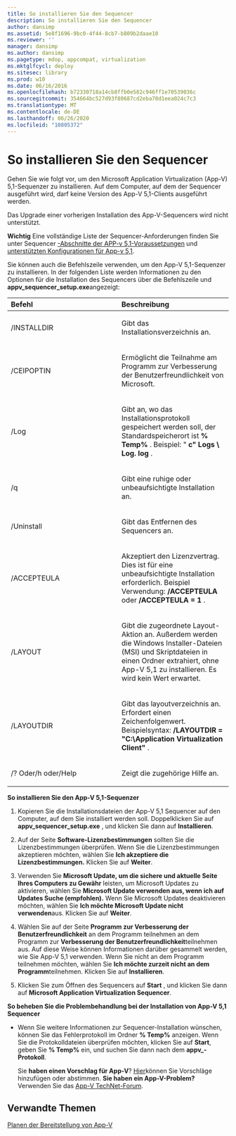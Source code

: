 ```yaml
---
title: So installieren Sie den Sequencer
description: So installieren Sie den Sequencer
author: dansimp
ms.assetid: 5e8f1696-9bc0-4f44-8cb7-b809b2daae10
ms.reviewer: ''
manager: dansimp
ms.author: dansimp
ms.pagetype: mdop, appcompat, virtualization
ms.mktglfcycl: deploy
ms.sitesec: library
ms.prod: w10
ms.date: 06/16/2016
ms.openlocfilehash: b72330718a14cb8ffb0e582c946ff1e70539036c
ms.sourcegitcommit: 354664bc527d93f80687cd2eba70d1eea024c7c3
ms.translationtype: MT
ms.contentlocale: de-DE
ms.lasthandoff: 06/26/2020
ms.locfileid: "10805372"
---
```

# So installieren Sie den Sequencer


Gehen Sie wie folgt vor, um den Microsoft Application Virtualization (App-V) 5,1-Sequenzer zu installieren. Auf dem Computer, auf dem der Sequencer ausgeführt wird, darf keine Version des App-V 5,1-Clients ausgeführt werden.

Das Upgrade einer vorherigen Installation des App-V-Sequencers wird nicht unterstützt.

**Wichtig**  Eine vollständige Liste der Sequencer-Anforderungen finden Sie unter Sequencer [-Abschnitte der APP-v 5,1-Voraussetzungen](app-v-51-prerequisites.md) und [unterstützten Konfigurationen für App-v 5,1](app-v-51-supported-configurations.md).

 

Sie können auch die Befehlszeile verwenden, um den App-V 5,1-Sequenzer zu installieren. In der folgenden Liste werden Informationen zu den Optionen für die Installation des Sequencers über die Befehlszeile und **appv\_sequencer\_setup.exe**angezeigt:

<table>
<colgroup>
<col width="50%" />
<col width="50%" />
</colgroup>
<thead>
<tr class="header">
<th align="left">Befehl</th>
<th align="left">Beschreibung</th>
</tr>
</thead>
<tbody>
<tr class="odd">
<td align="left"><p>/INSTALLDIR</p></td>
<td align="left"><p>Gibt das Installationsverzeichnis an.</p></td>
</tr>
<tr class="even">
<td align="left"><p>/CEIPOPTIN</p></td>
<td align="left"><p>Ermöglicht die Teilnahme am Programm zur Verbesserung der Benutzerfreundlichkeit von Microsoft.</p></td>
</tr>
<tr class="odd">
<td align="left"><p>/Log</p></td>
<td align="left"><p>Gibt an, wo das Installationsprotokoll gespeichert werden soll, der Standardspeicherort ist <strong> % Temp% </strong> . Beispiel: " <strong> c" Logs \ Log. log </strong> .</p></td>
</tr>
<tr class="even">
<td align="left"><p>/q</p></td>
<td align="left"><p>Gibt eine ruhige oder unbeaufsichtigte Installation an.</p></td>
</tr>
<tr class="odd">
<td align="left"><p>/Uninstall</p></td>
<td align="left"><p>Gibt das Entfernen des Sequencers an.</p></td>
</tr>
<tr class="even">
<td align="left"><p>/ACCEPTEULA</p></td>
<td align="left"><p>Akzeptiert den Lizenzvertrag. Dies ist für eine unbeaufsichtigte Installation erforderlich. Beispiel Verwendung: <strong> /ACCEPTEULA </strong> oder <strong> /ACCEPTEULA = 1 </strong> .</p></td>
</tr>
<tr class="odd">
<td align="left"><p>/LAYOUT</p></td>
<td align="left"><p>Gibt die zugeordnete Layout-Aktion an. Außerdem werden die Windows Installer-Dateien (MSI) und Skriptdateien in einen Ordner extrahiert, ohne App-V 5,1 zu installieren. Es wird kein Wert erwartet.</p></td>
</tr>
<tr class="even">
<td align="left"><p>/LAYOUTDIR</p></td>
<td align="left"><p>Gibt das layoutverzeichnis an. Erfordert einen Zeichenfolgenwert. Beispielsyntax: <strong> /LAYOUTDIR = "C:\Application Virtualization Client" </strong> .</p></td>
</tr>
<tr class="odd">
<td align="left"><p>/? Oder/h oder/Help</p></td>
<td align="left"><p>Zeigt die zugehörige Hilfe an.</p></td>
</tr>
</tbody>
</table>

 

**So installieren Sie den App-V 5,1-Sequenzer**

1.  Kopieren Sie die Installationsdateien der App-V 5,1 Sequencer auf den Computer, auf dem Sie installiert werden soll. Doppelklicken Sie auf **appv\_sequencer\_setup.exe** , und klicken Sie dann auf **Installieren**.

2.  Auf der Seite **Software-Lizenzbestimmungen** sollten Sie die Lizenzbestimmungen überprüfen. Wenn Sie die Lizenzbestimmungen akzeptieren möchten, wählen Sie **Ich akzeptiere die Lizenzbestimmungen.** Klicken Sie auf **Weiter**.

3.  Verwenden Sie **Microsoft Update, um die sichere und aktuelle Seite Ihres Computers zu Gewähr** leisten, um Microsoft Updates zu aktivieren, wählen Sie **Microsoft Update verwenden aus, wenn ich auf Updates Suche (empfohlen).** Wenn Sie Microsoft Updates deaktivieren möchten, wählen Sie **Ich möchte Microsoft Update nicht verwenden**aus. Klicken Sie auf **Weiter**.

4.  Wählen Sie auf der Seite **Programm zur Verbesserung der Benutzerfreundlichkeit** an dem Programm teilnehmen an dem Programm zur **Verbesserung der Benutzerfreundlichkeit**teilnehmen aus. Auf diese Weise können Informationen darüber gesammelt werden, wie Sie App-V 5,1 verwenden. Wenn Sie nicht an dem Programm teilnehmen möchten, wählen Sie **Ich möchte zurzeit nicht an dem Programm**teilnehmen. Klicken Sie auf **Installieren**.

5.  Klicken Sie zum Öffnen des Sequencers auf **Start** , und klicken Sie dann auf **Microsoft Application Virtualization Sequencer**.

**So beheben Sie die Problembehandlung bei der Installation von App-V 5,1 Sequencer**

-   Wenn Sie weitere Informationen zur Sequencer-Installation wünschen, können Sie das Fehlerprotokoll im Ordner **% Temp%** anzeigen. Wenn Sie die Protokolldateien überprüfen möchten, klicken Sie auf **Start**, geben Sie **% Temp%** ein, und suchen Sie dann nach dem **appv\_-Protokoll**.

    Sie **haben einen Vorschlag für App-V**? [Hier](http://appv.uservoice.com/forums/280448-microsoft-application-virtualization)können Sie Vorschläge hinzufügen oder abstimmen. **Sie haben ein App-V-Problem?** Verwenden Sie das [App-V TechNet-Forum](https://social.technet.microsoft.com/Forums/home?forum=mdopappv).

## Verwandte Themen


[Planen der Bereitstellung von App-V](planning-to-deploy-app-v51.md)

 

 





